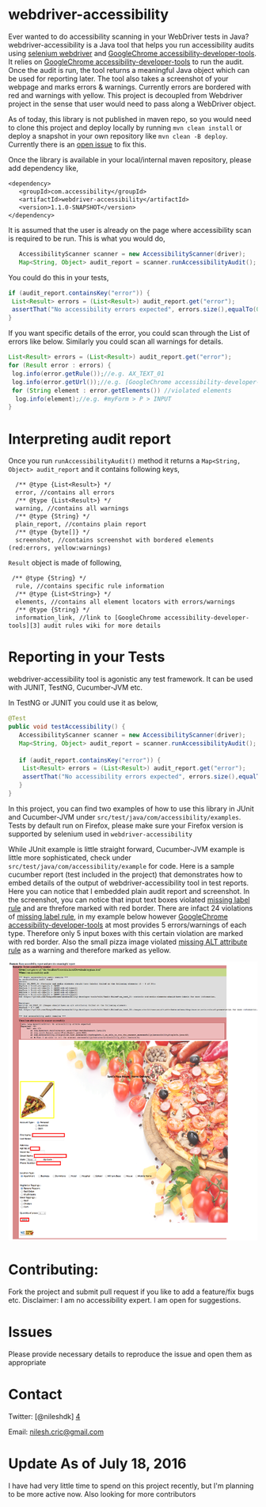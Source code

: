 webdriver-accessibility
=======================

Ever wanted to do accessibility scanning in your WebDriver tests in Java? webdriver-accessibility is a Java tool that helps you run accessibility audits using [selenium webdriver][1] and [GoogleChrome accessibility-developer-tools][2]. It relies on [GoogleChrome accessibility-developer-tools][2] to run the audit. Once the audit is run, the tool returns a meaningful Java object which can be used for reporting later. The tool also takes a screenshot of your webpage and marks errors & warnings. Currently errors are bordered with red and warnings with yellow. This project is decoupled from Webdriver project in the sense that user would need to pass along a WebDriver object. 

As of today, this library is not published in maven repo, so you would need to clone this project and  deploy locally by running `mvn clean install` or deploy a snapshot in your own repository like `mvn clean -B deploy`. Currently there is an [open issue](https://github.com/nikulkarni/webdriver-accessibility/issues/4) to fix this.

Once the library is available in your local/internal maven repository, please add dependency like,

```
<dependency>
   <groupId>com.accessibility</groupId>
   <artifactId>webdriver-accessibility</artifactId>
   <version>1.1.0-SNAPSHOT</version>
</dependency>
```

It is assumed that the user is already on the page where accessibility scan is required to be run. This is what you would do,

```java
   AccessibilityScanner scanner = new AccessibilityScanner(driver);
   Map<String, Object> audit_report = scanner.runAccessibilityAudit();
```
You could do this in your tests,

```java
if (audit_report.containsKey("error")) {
 List<Result> errors = (List<Result>) audit_report.get("error");
 assertThat("No accessibility errors expected", errors.size(),equalTo(0));
}
```
If you want specific details of the error, you could scan through the List of errors like below. Similarly you could scan all warnings for details.

```java
List<Result> errors = (List<Result>) audit_report.get("error"); 
for (Result error : errors) {
 log.info(error.getRule());//e.g. AX_TEXT_01
 log.info(error.getUrl());//e.g. [GoogleChrome accessibility-developer-tools][2] audit rules URL
 for (String element : error.getElements()) //violated elements
  log.info(element);//e.g. #myForm > P > INPUT
}
```

Interpreting audit report
===========================
Once you run ```runAccessibilityAudit()``` method it returns a ```Map<String, Object> audit_report``` and it contains following keys,
```
  /** @type {List<Result>} */
  error, //contains all errors
  /** @type {List<Result>} */
  warning, //contains all warnings
  /** @type {String} */
  plain_report, //contains plain report
  /** @type {byte[]} */
  screenshot, //contains screenshot with bordered elements (red:errors, yellow:warnings)
```
```Result``` object is made of following,
```
 /** @type {String} */
  rule, //contains specific rule information
  /** @type {List<String>} */
  elements, //contains all element locators with errors/warnings
  /** @type {String} */
  information_link, //link to [GoogleChrome accessibility-developer-tools][3] audit rules wiki for more details
```

Reporting in your Tests
=======================

webdriver-accessibility tool is agonistic any test framework. It can be used with JUNIT, TestNG, Cucumber-JVM etc.

In TestNG or JUNIT you could use it as below,

```java
@Test
public void testAccessibility() {
   AccessibilityScanner scanner = new AccessibilityScanner(driver);
   Map<String, Object> audit_report = scanner.runAccessibilityAudit();
   
   if (audit_report.containsKey("error")) {
    List<Result> errors = (List<Result>) audit_report.get("error");
    assertThat("No accessibility errors expected", errors.size(),equalTo(0));
   }
}
```

In this project, you can find two examples of how to use this library in JUnit and Cucumber-JVM under `src/test/java/com/accessibility/examples`. Tests by default run on Firefox, please make sure your Firefox version is supported by selenium used in `webdriver-accessibility`

While JUnit example is little straight forward,  Cucumber-JVM example is little more sophisticated, check under `src/test/java/com/accessibility/example` for code. Here is a sample cucumber report (test included in the project) that demonstrates how to embed details of the output of webdriver-accessibility tool in test reports.
Here you can notice that I embedded plain audit report and screenshot. In the screenshot, you can notice that input text boxes violated [missing label rule][5] and are threfore marked with red border. There are infact 24 violations of [missing label rule][5], 
in my example below however [GoogleChrome accessibility-developer-tools][2] at most provides 5 errors/warnings of each type. Therefore only 5 input boxes with this certain violation are marked with red border.
Also the small pizza image violated [missing ALT attribute rule][6] as a warning and therefore marked as yellow. 

 ![test report](/src/test/resources/report.png?raw=true)

Contributing: 
=======================
Fork the project and submit pull request if you like to add a feature/fix bugs etc.
Disclaimer: I am no accessibility expert. I am open for suggestions.

Issues
======
Please provide necessary details to reproduce the issue and open them as appropriate

Contact
=======
Twitter: [@nileshdk] [4]

Email: nilesh.cric@gmail.com

Update As of July 18, 2016
=======================
I have had very little time to spend on this project recently, but I'm planning to be more active now. Also looking for more contributors

[1]: https://code.google.com/p/selenium/wiki/GettingStarted "selenium webdriver"
[2]: https://github.com/GoogleChrome/accessibility-developer-tools "GoogleChrome accessibility-developer-tools"
[3]: https://github.com/GoogleChrome/accessibility-developer-tools/wiki/Audit-Rules "GoogleChrome accessibility-developer-tools audit rules"
[4]: https://twitter.com/nileshdk "@nileshdk"
[5]: https://github.com/GoogleChrome/accessibility-developer-tools/wiki/Audit-Rules#-ax_text_01--controls-and-media-elements-should-have-labels "missing label rule"
[6]: https://github.com/GoogleChrome/accessibility-developer-tools/wiki/Audit-Rules#-ax_text_02--images-should-have-an-alt-attribute-unless-they-have-an-aria-role-of-presentation "missing ALT attribute rule"

